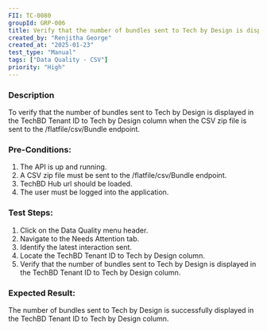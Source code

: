 ```yaml
---
FII: TC-0080
groupId: GRP-006
title: Verify that the number of bundles sent to Tech by Design is displayed in the TechBD Tenant ID to Tech by Design column when the CSV zip file is sent to the /flatfile/csv/Bundle endpoint
created_by: "Renjitha George"
created_at: "2025-01-23"
test_type: "Manual"
tags: ["Data Quality - CSV"]
priority: "High"
---
```


### Description

To verify that the number of bundles sent to Tech by Design is displayed in the
TechBD Tenant ID to Tech by Design column when the CSV zip file is sent to the
/flatfile/csv/Bundle endpoint.

### Pre-Conditions:

1. The API is up and running.
2. A CSV zip file must be sent to the /flatfile/csv/Bundle endpoint.
3. TechBD Hub url should be loaded.
4. The user must be logged into the application.

### Test Steps:

1. Click on the Data Quality menu header.
2. Navigate to the Needs Attention tab.
3. Identify the latest interaction sent.
4. Locate the TechBD Tenant ID to Tech by Design column.
5. Verify that the number of bundles sent to Tech by Design is displayed in the
   TechBD Tenant ID to Tech by Design column.

### Expected Result:

The number of bundles sent to Tech by Design is successfully displayed in the
TechBD Tenant ID to Tech by Design column.
